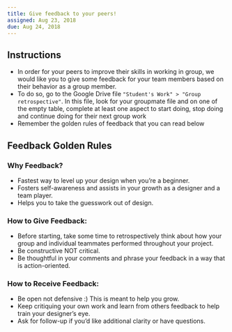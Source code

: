 ```yaml
---
title: Give feedback to your peers!
assigned: Aug 23, 2018
due: Aug 24, 2018
---
```



Instructions
------------

- In order for your peers to improve their skills in working in group, we would like you to give some feedback for your team members based on their behavior as a group member.
- To do so, go to the Google Drive file `"Student's Work" > "Group retrospective"`. In this file, look for your groupmate file and on one of the empty table, complete at least one aspect to start doing, stop doing and continue doing for their next group work
- Remember the golden rules of feedback that you can read below

Feedback Golden Rules
---------------------

### Why Feedback?

- Fastest way to level up your design when you’re a beginner.
- Fosters self-awareness and assists in your growth as a designer and a team player.
- Helps you to take the guesswork out of design.

### How to Give Feedback:

- Before starting, take some time to retrospectively think about how your group and individual teammates performed throughout your project.
- Be constructive NOT critical.
- Be thoughtful in your comments and phrase your feedback in a way that is action-oriented.

### How to Receive Feedback:

- Be open not defensive :) This is meant to help you grow.
- Keep critiquing your own work and learn from others feedback to help train your designer’s eye.
- Ask for follow-up if you’d like additional clarity or have questions.
